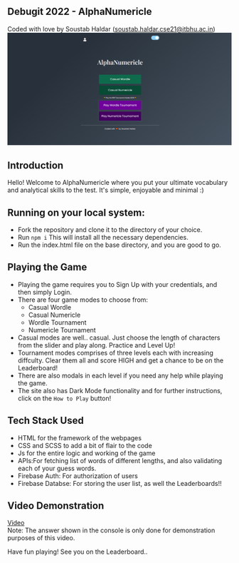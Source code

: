## Debugit 2022 - AlphaNumericle
Coded with love by Soustab Haldar (soustab.haldar.cse21@itbhu.ac.in)
![Preview](./previewimg.png)

## Introduction
Hello! Welcome to AlphaNumericle where you put your ultimate vocabulary and analytical skills to the test. It's simple, enjoyable and minimal :)

## Running on your local system:
  - Fork the repository and clone it to the directory of your choice.<br>
  - Run `npm i` This will install all the necessary dependencies.<br>
  - Run the index.html file on the base directory, and you are good to go.<br>
  
## Playing the Game
  - Playing the game requires you to Sign Up with your credentials, and then simply Login.
  - There are four game modes to choose from:
    - Casual Wordle
    - Casual Numericle
    - Wordle Tournament
    - Numericle Tournament
  - Casual modes are well.. casual. Just choose the length of characters from the slider and play along. Practice and Level Up!
  - Tournament modes comprises of three levels each with increasing diffculty. Clear them all and score HIGH and get a chance to be on the Leaderboard!
  - There are also modals in each level if you need any help while playing the game. 
  - The site also has Dark Mode functionality and for further instructions, click on the `How to Play` button!
  

 

## Tech Stack Used
  - HTML for the framework of the webpages
  - CSS and SCSS to add a bit of flair to the code
  - Js for the entire logic and working of the game 
  - APIs:For fetching list of words of different lengths, and also validating each of your guess words.
  - Firebase Auth: For authorization of users
  - Firebase Databse: For storing the user list, as well the Leaderboards!!


  
## Video Demonstration
[Video](./Video%20Demonstration/Video.mp4) <br>
Note: The answer shown in the console is only done for demonstration purposes of this video.

Have fun playing! See you on the Leaderboard..